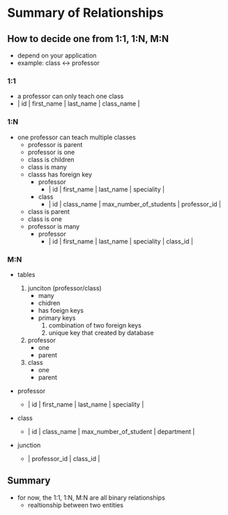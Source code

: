 # Summary of Relationships

## How to decide one from 1:1, 1:N, M:N
* depend on your application
* example: class <-> professor


### 1:1
* a professor can only teach one class
* | id | first_name | last_name | class_name |


### 1:N
* one professor can teach multiple classes
    * professor is parent
    * professor is one
    * class is children
    * class is many
    * classs has foreign key
        * professor
            * | id | first_name | last_name | speciality |
        * class
            * | id | class_name | max_number_of_students | professor_id |
    * class is parent
    * class is one
    * professor is many
        * professor
            * | id | first_name | last_name | speciality | class_id |


### M:N
* tables
    1. junciton (professor/class)
        * many
        * chidren
        * has foeign keys
        * primary keys
            1. combination of two foreign keys
            2. unique key that created by database
    2. professor
        * one
        * parent
    3. class
        * one
        * parent

* professor
    * | id | first_name | last_name | speciality |
* class
    * | id | class_name | max_number_of_student | department |
* junction
    * | professor_id | class_id |


## Summary
* for now, the 1:1, 1:N, M:N are all binary relationships
    * realtionship between two entities
